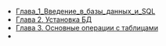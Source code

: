 * [Глава_1_Введение_в_базы_данных_и_SQL](./notes/глава_1_Введение_в_базы_данных_и_SQL.md)
* [Глава 2. Установка БД](./notes/глава_2_Установка_БД.md)
* [Глава 3. Основные операции с таблицами](./notes/глава_3_Основные_операции_с_таблицами.md)
* 
